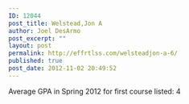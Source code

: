 ```yaml
---
ID: 12044
post_title: Welstead,Jon A
author: Joel DesArmo
post_excerpt: ""
layout: post
permalink: http://effrtlss.com/welsteadjon-a-6/
published: true
post_date: 2012-11-02 20:49:52
---
```

<p>Average GPA in Spring 2012 for first course listed: 4</p>